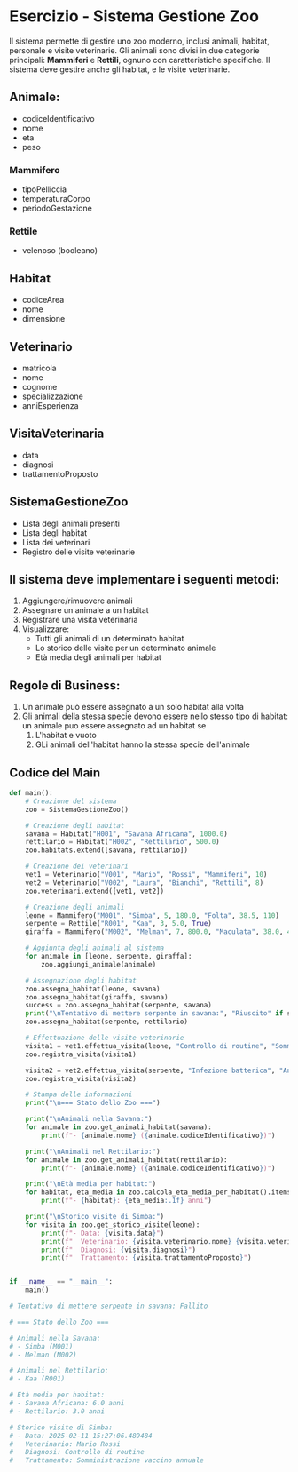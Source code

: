# Esercizio - Sistema Gestione Zoo

Il sistema permette di gestire uno zoo moderno, inclusi animali, habitat, personale e visite veterinarie. Gli animali sono divisi in due categorie principali: **Mammiferi** e **Rettili**, ognuno con caratteristiche specifiche. Il sistema deve gestire anche gli habitat, e le visite veterinarie.

## Animale:

- codiceIdentificativo
- nome
- eta
- peso

### Mammifero

- tipoPelliccia
- temperaturaCorpo
- periodoGestazione

### Rettile

- velenoso (booleano)

## Habitat

- codiceArea
- nome
- dimensione

## Veterinario

- matricola
- nome
- cognome
- specializzazione
- anniEsperienza

## VisitaVeterinaria

- data
- diagnosi
- trattamentoProposto

## SistemaGestioneZoo

- Lista degli animali presenti
- Lista degli habitat
- Lista dei veterinari
- Registro delle visite veterinarie

## Il sistema deve implementare i seguenti metodi:

1. Aggiungere/rimuovere animali
2. Assegnare un animale a un habitat
3. Registrare una visita veterinaria
4. Visualizzare:
   - Tutti gli animali di un determinato habitat
   - Lo storico delle visite per un determinato animale
   - Età media degli animali per habitat

## Regole di Business:

1. Un animale può essere assegnato a un solo habitat alla volta
2. Gli animali della stessa specie devono essere nello stesso tipo di habitat: un animale puo essere assegnato ad un habitat se
   1. L'habitat e vuoto
   2. GLi animali dell'habitat hanno la stessa specie dell'animale

## Codice del Main

```python
def main():
    # Creazione del sistema
    zoo = SistemaGestioneZoo()

    # Creazione degli habitat
    savana = Habitat("H001", "Savana Africana", 1000.0)
    rettilario = Habitat("H002", "Rettilario", 500.0)
    zoo.habitats.extend([savana, rettilario])

    # Creazione dei veterinari
    vet1 = Veterinario("V001", "Mario", "Rossi", "Mammiferi", 10)
    vet2 = Veterinario("V002", "Laura", "Bianchi", "Rettili", 8)
    zoo.veterinari.extend([vet1, vet2])

    # Creazione degli animali
    leone = Mammifero("M001", "Simba", 5, 180.0, "Folta", 38.5, 110)
    serpente = Rettile("R001", "Kaa", 3, 5.0, True)
    giraffa = Mammifero("M002", "Melman", 7, 800.0, "Maculata", 38.0, 450)

    # Aggiunta degli animali al sistema
    for animale in [leone, serpente, giraffa]:
        zoo.aggiungi_animale(animale)

    # Assegnazione degli habitat
    zoo.assegna_habitat(leone, savana)
    zoo.assegna_habitat(giraffa, savana)
    success = zoo.assegna_habitat(serpente, savana)
    print("\nTentativo di mettere serpente in savana:", "Riuscito" if success else "Fallito")
    zoo.assegna_habitat(serpente, rettilario)

    # Effettuazione delle visite veterinarie
    visita1 = vet1.effettua_visita(leone, "Controllo di routine", "Somministrazione vaccino annuale")
    zoo.registra_visita(visita1)

    visita2 = vet2.effettua_visita(serpente, "Infezione batterica", "Antibiotico per 7 giorni")
    zoo.registra_visita(visita2)

    # Stampa delle informazioni
    print("\n=== Stato dello Zoo ===")

    print("\nAnimali nella Savana:")
    for animale in zoo.get_animali_habitat(savana):
        print(f"- {animale.nome} ({animale.codiceIdentificativo})")

    print("\nAnimali nel Rettilario:")
    for animale in zoo.get_animali_habitat(rettilario):
        print(f"- {animale.nome} ({animale.codiceIdentificativo})")

    print("\nEtà media per habitat:")
    for habitat, eta_media in zoo.calcola_eta_media_per_habitat().items():
        print(f"- {habitat}: {eta_media:.1f} anni")

    print("\nStorico visite di Simba:")
    for visita in zoo.get_storico_visite(leone):
        print(f"- Data: {visita.data}")
        print(f"  Veterinario: {visita.veterinario.nome} {visita.veterinario.cognome}")
        print(f"  Diagnosi: {visita.diagnosi}")
        print(f"  Trattamento: {visita.trattamentoProposto}")


if __name__ == "__main__":
    main()

# Tentativo di mettere serpente in savana: Fallito

# === Stato dello Zoo ===

# Animali nella Savana:
# - Simba (M001)
# - Melman (M002)

# Animali nel Rettilario:
# - Kaa (R001)

# Età media per habitat:
# - Savana Africana: 6.0 anni
# - Rettilario: 3.0 anni

# Storico visite di Simba:
# - Data: 2025-02-11 15:27:06.489484
#   Veterinario: Mario Rossi
#   Diagnosi: Controllo di routine
#   Trattamento: Somministrazione vaccino annuale

```
